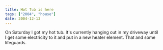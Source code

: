 ```yaml
---
title: Hot Tub is here
tags: ["2004", "house"]
date: 2004-12-13
---
```

On Saturday I got my hot tub.  It's currently hanging out in my driveway until I get some electricity to it and put in a new heater element.  That and some lifeguards.

